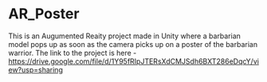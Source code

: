 # AR_Poster

This is an Augumented Reaity project made in Unity where a barbarian model pops up as soon as the camera picks up on a poster of the barbarian warrior. 
The link to the project is here - https://drive.google.com/file/d/1Y95fRIpJTERsXdCMJSdh6BXT286eDqcY/view?usp=sharing
